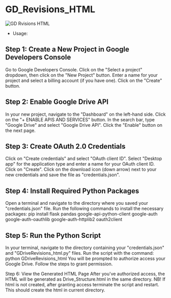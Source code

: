# GD_Revisions_HTML


![GD Rvisions HTML](https://media.makeameme.org/created/revisions-revisions-everywhere.jpg)

- Usage:

<h2>Step 1: Create a New Project in Google Developers Console</h2>


Go to Google Developers Console.
Click on the "Select a project" dropdown, then click on the "New Project" button.
Enter a name for your project and select a billing account (if you have one).
Click on the "Create" button.

<h2>Step 2: Enable Google Drive API</h2>

In your new project, navigate to the "Dashboard" on the left-hand side.
Click on the "+ ENABLE APIS AND SERVICES" button.
In the search bar, type "Google Drive" and select "Google Drive API".
Click the "Enable" button on the next page.

<h2>Step 3: Create OAuth 2.0 Credentials</h2>
Click on "Create credentials" and select "OAuth client ID".
Select "Desktop app" for the application type and enter a name for your OAuth client ID.
Click on "Create".
Click on the download icon (down arrow) next to your new credentials and save the file as "credentials.json".

<h2>Step 4: Install Required Python Packages</h2>

Open a terminal and navigate to the directory where you saved your "credentials.json" file.
Run the following commands to install the necessary packages:
        pip install flask pandas google-api-python-client google-auth google-auth-oauthlib google-auth-httplib2 oauth2client

<h2>Step 5: Run the Python Script</h2>

In your terminal, navigate to the directory containing your "credentials.json" and "GDriveRevisions_html.py" files.
Run the script with the command:         python GDriveRevisions_html
You will be prompted to authorize access your Google Drive. Follow the steps to grant permission.

Step 6: View the Generated HTML Page
After you've authorized access, the HTML will be generated as Drive_Structure.html in the same directory.
NB! If html is not created, after granting access terminate the script and restart. This should create the html in current directory.


